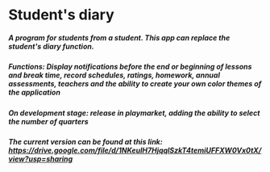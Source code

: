 Student's diary 
=====================

##### A program for students from a student. This app can replace the student's diary function. 

##### Functions: Display notifications before the end or beginning of lessons and break time, record schedules, ratings, homework, annual assessments, teachers and the ability to create your own color themes of the application

##### On development stage: release in playmarket, adding the ability to select the number of quarters

##### The current version can be found at this link: https://drive.google.com/file/d/1NKeulH7HjqqlSzkT4temiUFFXW0Vx0tX/view?usp=sharing
